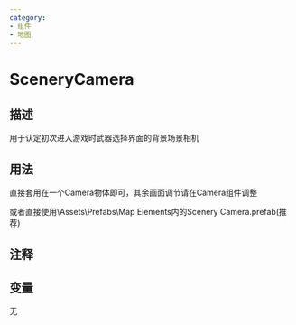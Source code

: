 ```yaml
---
category: 
- 组件
- 地图
---
```

# SceneryCamera
## 描述

用于认定初次进入游戏时武器选择界面的背景场景相机

## 用法

直接套用在一个Camera物体即可，其余画面调节请在Camera组件调整

或者直接使用\Assets\Prefabs\Map Elements内的Scenery Camera.prefab(推荐)

## 注释

## 变量
无
